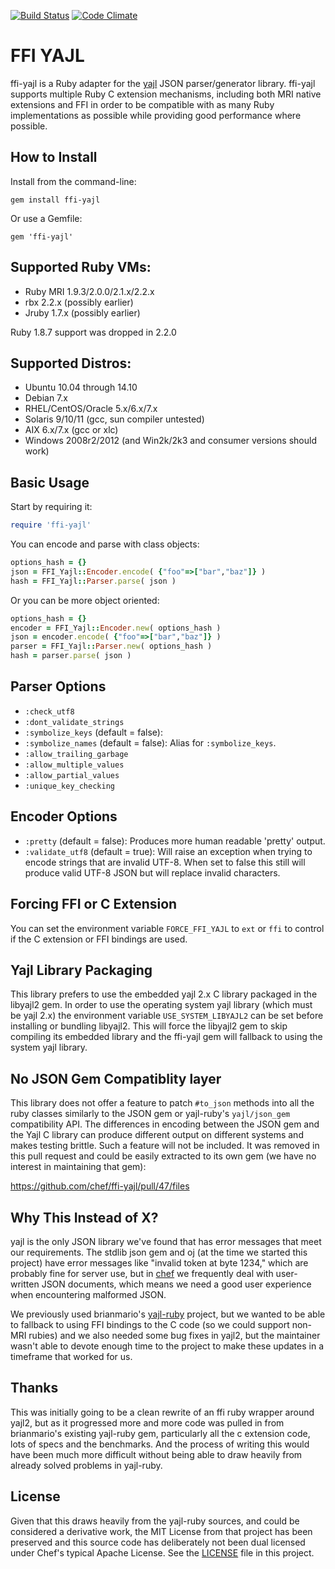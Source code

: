 
[![Build Status](https://travis-ci.org/chef/ffi-yajl.png)](https://travis-ci.org/chef/ffi-yajl)  [![Code Climate](https://codeclimate.com/github/chef/ffi-yajl.png)](https://codeclimate.com/github/chef/ffi-yajl)

# FFI YAJL

ffi-yajl is a Ruby adapter for the [yajl](http://lloyd.github.io/yajl/)
JSON parser/generator library. ffi-yajl supports multiple Ruby C
extension mechanisms, including both MRI native extensions and FFI in
order to be compatible with as many Ruby implementations as possible
while providing good performance where possible.

## How to Install

Install from the command-line:

```
gem install ffi-yajl
```

Or use a Gemfile:

```
gem 'ffi-yajl'
```

## Supported Ruby VMs:

* Ruby MRI 1.9.3/2.0.0/2.1.x/2.2.x
* rbx 2.2.x (possibly earlier)
* Jruby 1.7.x (possibly earlier)

Ruby 1.8.7 support was dropped in 2.2.0

## Supported Distros:

* Ubuntu 10.04 through 14.10
* Debian 7.x
* RHEL/CentOS/Oracle 5.x/6.x/7.x
* Solaris 9/10/11 (gcc, sun compiler untested)
* AIX 6.x/7.x (gcc or xlc)
* Windows 2008r2/2012 (and Win2k/2k3 and consumer versions should work)

## Basic Usage

Start by requiring it:

```ruby
require 'ffi-yajl'
```

You can encode and parse with class objects:

```ruby
options_hash = {}
json = FFI_Yajl::Encoder.encode( {"foo"=>["bar","baz"]} )
hash = FFI_Yajl::Parser.parse( json )
```

Or you can be more object oriented:

```ruby
options_hash = {}
encoder = FFI_Yajl::Encoder.new( options_hash )
json = encoder.encode( {"foo"=>["bar","baz"]} )
parser = FFI_Yajl::Parser.new( options_hash )
hash = parser.parse( json )
```

## Parser Options

* `:check_utf8`
* `:dont_validate_strings`
* `:symbolize_keys` (default = false):
* `:symbolize_names` (default = false):  Alias for `:symbolize_keys`.
* `:allow_trailing_garbage`
* `:allow_multiple_values`
* `:allow_partial_values`
* `:unique_key_checking`

## Encoder Options

* `:pretty` (default = false):  Produces more human readable 'pretty' output.
* `:validate_utf8` (default = true):  Will raise an exception when trying to
   encode strings that are invalid UTF-8.  When set to false this still will
   produce valid UTF-8 JSON but will replace invalid characters.

## Forcing FFI or C Extension

You can set the environment variable `FORCE_FFI_YAJL` to `ext` or `ffi` to
control if the C extension or FFI bindings are used.

## Yajl Library Packaging

This library prefers to use the embedded yajl 2.x C library packaged in the
libyajl2 gem.  In order to use the operating system yajl library (which must be
yajl 2.x) the environment variable `USE_SYSTEM_LIBYAJL2` can be set before
installing or bundling libyajl2.  This will force the libyajl2 gem to skip
compiling its embedded library and the ffi-yajl gem will fallback to using the
system yajl library.

## No JSON Gem Compatiblity layer

This library does not offer a feature to patch `#to_json` methods into all
the ruby classes similarly to the JSON gem or yajl-ruby's `yajl/json_gem`
compatibility API.  The differences in encoding between the JSON gem and the
Yajl C library can produce different output on different systems and makes
testing brittle.  Such a feature will not be included.  It was removed in
this pull request and could be easily extracted to its own gem (we have
no interest in maintaining that gem):

https://github.com/chef/ffi-yajl/pull/47/files

## Why This Instead of X?

yajl is the only JSON library we've found that has error messages that
meet our requirements. The stdlib json gem and oj (at the time we
started this project) have error messages like "invalid token at byte
1234," which are probably fine for server use, but in
[chef](https://github.com/chef/chef) we frequently deal with
user-written JSON documents, which means we need a good user experience
when encountering malformed JSON.

We previously used brianmario's
[yajl-ruby](https://github.com/brianmario/yajl-ruby) project, but we
wanted to be able to fallback to using FFI bindings to the C code (so we
could support non-MRI rubies) and we also needed some bug fixes in
yajl2, but the maintainer wasn't able to devote enough time to the
project to make these updates in a timeframe that worked for us.

## Thanks

This was initially going to be a clean rewrite of an ffi ruby wrapper around
yajl2, but as it progressed more and more code was pulled in from brianmario's
existing yajl-ruby gem, particularly all the c extension code, lots of specs
and the benchmarks.  And the process of writing this would have been much more
difficult without being able to draw heavily from already solved problems in
yajl-ruby.

## License

Given that this draws heavily from the yajl-ruby sources, and could be
considered a derivative work, the MIT License from that project has been
preserved and this source code has deliberately not been dual licensed under
Chef's typical Apache License.  See the
[LICENSE](https://github.com/chef/ffi-yajl/blob/master/LICENSE) file in this
project.

